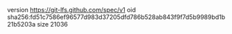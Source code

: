 version https://git-lfs.github.com/spec/v1
oid sha256:fd51c7586ef96577d983d37205dfd786b528ab843f9f7d5b9989bd1b21b5203a
size 21036
